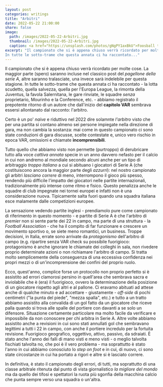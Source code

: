 ```yaml
---
layout: post
categories: writings
title: "Arbitri"
date: 2022-05-22 21:00:00
share: false
image:
  path: /images/2022-05-22-Arbitri.jpg
  thumbnail: /images/2022-05-22-Arbitri.jpg
  caption: <a href="https://unsplash.com/photos/gNgPY1axBkU">Foosball table shallow, a photo by Alex Rosario</a>
excerpt: "Il campionato che si è appena chiuso verrà ricordato per molte cose. La maggior parte (spero) saranno incluse nel classico post del _pagellone della serie A_, altre saranno tralasciate, una invece sarà indelebile per questa stagione.
In tutte le sotto-trame che questa annata ci ha raccontato..."
---
```

Il campionato che si è appena chiuso verrà ricordato per molte cose. La maggior parte (spero) saranno incluse nel classico post del _pagellone della serie A_, altre saranno tralasciate, una invece sarà indelebile per questa stagione.
In tutte le sotto-trame che questa annata ci ha raccontato - la lotta scudetto, quella salvezza, quella per l'Europa League, la rimonta della Juventus, la favola Salernitana, le gare rinviate, le squadre _senza_ proprietario, Mourinho e la Conference, etc. - abbiamo registrato il prepotente ritorno di un autore che dall'inizio del **capitolo VAR** sembrava essersi allontanato dal racconto: l'arbitro.

Certo è un po' _naive_ e riduttivo nel 2022 dire solamnte _l'arbitro_ visto che per una partita si contano almeno sei persone impiegate nella direzione di gara, ma non cambia la sostanza: mai come in questo campionato ci sono state conduzioni di gara discusse, scelte contestate e, unico vero rischio in epoca VAR, omissioni e chiamate **incomprensibili**.

Tutto quello che abbiamo visto non permette (purtroppo) di derubricare tutto alla voce _cattiva annata_ specie in un anno davvero nefasto per il calcio in cui non andremo al mondiale secondo alcuni anche per un tipo di arbitraggio _troppo italiano_ a cui si abituano i giocatori di Serie A (che costituiscono ancora la maggior parte degli _azzurri_): nel nostro campionato gli arbitri _lasciano correre_ di meno, interrompono il gioco più spesso, rendendo più difficile l'impatto dei giocatori nelle partite internazionali, tradizionalmente più intense come ritmo e fisico. Questo penalizza anche le squadre di club impegnate nei tornei europei e infatti non è una considerazione nuova. Tipicamente salta fuori quando una squadra italiana esce malamente dalle competizioni europee.

La sensazione vedendo partite inglesi - prendiamolo pure come campionato di riferimento in questo momento - e partite di Serie A è che l'arbitro di _premier_ non si sente parte dei 22 in campo, ma parte di una struttura - la _Football Association_ - che ha il compito di far funzionare e crescere un movimento sportivo o, se siete meno romantici, un business. Troppe decisioni, in Italia, errate sono arrivate da _protagonismo_ dell'arbitro di campo (e.g. ripartire senza VAR check su possibile fuorigioco: protagonismo è anche ignorare le chiamate dei colleghi in sala, non rivedere proprio determinate azioni o non richiamare l'arbitro di campo. Si tratta molto semplicemente della conseguenza di una eccessiva confidenza nei propri mezzi o di un'incomprensione dei confini del proprio ruolo.

Ecco, quest'anno, complice forse un protocollo non proprio perfetto si è assistito ad errori clamorosi persino in quell'area che sembrava sacra e inviolabile che è (era) il fuorigioco, ovvero la determinazione della posizione di un giocatore rispetto agli altri e al pallone. Ci eravamo abituati ad attese anche di qualche minuto e ad accettare - giustamente - _off-side_ di pochi centimetri ("la punta del piede", "mezza spalla", etc.) e tutto a un tratto abbiamo assistito alla convalida di un gol fatto da un giocatore che riceve palla quando si trova alle spalle del portiere con davanti a se solo un difensore. Situazione certamente particolare ma molto facile da verificare e impossibile da non conoscere per chi arbitra in Serie A.
Altre volte abbiamo assistito anche a revisioni in cui sono stati annullati gol che sembravano legittimi a tutti i 22 in campo, con anche il portiere incredulo per la fortuita revisione. Fuorigioco geografico, oggettivo, attivo, passivo, da sdraiati.
È stato anche l'anno dei falli di mano visti e meno visti - o meglio talvolta fischiati talvolta no, che poi è il vero problema - ma soprattutto è stato l'anno in cui abbiamo conosciuto lo _step on foot_ e in cui, di nuovo, ci sono state circostanze in cui ha portato a rigori e altre si è lasciato correre.  

In definitiva, è stato il campionato degli errori, di tutti, ma soprattutto di una classe arbitrale ritenuta dal punto di vista giornalistico _la migliore del mondo_ ma da quello dei tifosi e spettatori la ruota più sgonfia della macchina calcio che punta sempre verso una squadra o un'altra.
